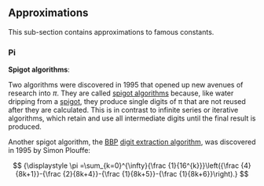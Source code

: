 ## Approximations

This sub-section contains approximations to famous
constants.

### Pi

**Spigot algorithms**:

Two algorithms were discovered in 1995 that opened up new avenues of research into $π$. They are called [spigot algorithms](https://en.m.wikipedia.org/wiki/Spigot_algorithm) because, like water dripping from a [spigot](https://en.m.wikipedia.org/wiki/Tap_(valve)), they produce single digits of π that are not reused after they are calculated. This is in contrast to infinite series or iterative algorithms, which retain and use all intermediate digits until the final result is produced.


Another spigot algorithm, the [BBP](https://en.m.wikipedia.org/wiki/Bailey%E2%80%93Borwein%E2%80%93Plouffe_formula) [digit extraction algorithm](https://en.m.wikipedia.org/wiki/Digit_extraction_algorithm), was discovered in 1995 by Simon Plouffe:

$$ {\displaystyle \pi =\sum_{k=0}^{\infty}{\frac {1}{16^{k}}}\left({\frac {4}{8k+1}}-{\frac {2}{8k+4}}-{\frac {1}{8k+5}}-{\frac {1}{8k+6}}\right).} $$

